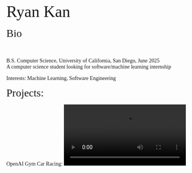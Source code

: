 <span style="font-family:Times New Roman; font-size:3em;">Ryan Kan </span>
<br>
<br>
<span style="font-family:Times New Roman; font-size:2em;">Bio </span>

<br>
<br>
<span style="font-family:Times New Roman; font-size:1em;">B.S. Computer Science, University of California, San Diego, June 2025</span>

<br>
<span style="font-family:Times New Roman; font-size:1em;">A computer science student looking for software/machine learning internship</span>

<br>

<span style="font-family:Times New Roman; font-size:1em;">Interests: Machine Learning, Software Engineering</span>

<span style="font-family:Times New Roman; font-size:2em;">Projects: </span> 


<span style="font-family:Times New Roman; font-size:1em;">OpenAI Gym Car Racing: </span> 
<video width="320" heigh = "320" controls> 
    <source src = "car_racing.mp4" type="video/mp4">
</video>